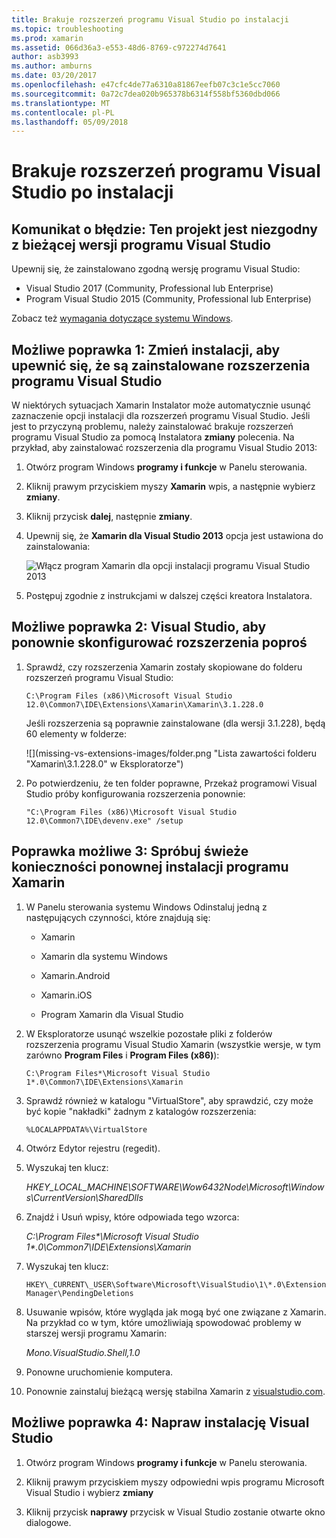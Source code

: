 ```yaml
---
title: Brakuje rozszerzeń programu Visual Studio po instalacji
ms.topic: troubleshooting
ms.prod: xamarin
ms.assetid: 066d36a3-e553-48d6-8769-c972274d7641
author: asb3993
ms.author: amburns
ms.date: 03/20/2017
ms.openlocfilehash: e47cfc4de77a6310a81867eefb07c3c1e5cc7060
ms.sourcegitcommit: 0a72c7dea020b965378b6314f558bf5360dbd066
ms.translationtype: MT
ms.contentlocale: pl-PL
ms.lasthandoff: 05/09/2018
---
```

# <a name="missing-visual-studio-extensions-after-installation"></a>Brakuje rozszerzeń programu Visual Studio po instalacji

## <a name="error-message-this-project-is-incompatible-with-the-current-edition-of-visual-studio"></a>Komunikat o błędzie: Ten projekt jest niezgodny z bieżącej wersji programu Visual Studio

Upewnij się, że zainstalowano zgodną wersję programu Visual Studio:

-   Visual Studio 2017 (Community, Professional lub Enterprise)
-   Program Visual Studio 2015 (Community, Professional lub Enterprise)

Zobacz też [wymagania dotyczące systemu Windows](~/cross-platform/get-started/requirements.md#windows).

## <a name="possible-fix-1-change-the-installation-to-make-sure-the-visual-studio-extensions-are-installed"></a>Możliwe poprawka 1: Zmień instalacji, aby upewnić się, że są zainstalowane rozszerzenia programu Visual Studio

W niektórych sytuacjach Xamarin Instalator może automatycznie usunąć zaznaczenie opcji instalacji dla rozszerzeń programu Visual Studio. Jeśli jest to przyczyną problemu, należy zainstalować brakuje rozszerzeń programu Visual Studio za pomocą Instalatora **zmiany** polecenia. Na przykład, aby zainstalować rozszerzenia dla programu Visual Studio 2013:

1. Otwórz program Windows **programy i funkcje** w Panelu sterowania.

2. Kliknij prawym przyciskiem myszy **Xamarin** wpis, a następnie wybierz **zmiany**.

3. Kliknij przycisk **dalej**, następnie **zmiany**.

4. Upewnij się, że **Xamarin dla Visual Studio 2013** opcja jest ustawiona do zainstalowania:

    ![](missing-vs-extensions-images/installer.png "Włącz program Xamarin dla opcji instalacji programu Visual Studio 2013")

5. Postępuj zgodnie z instrukcjami w dalszej części kreatora Instalatora.

## <a name="possible-fix-2-ask-visual-studio-to-set-up-the-extensions-again"></a>Możliwe poprawka 2: Visual Studio, aby ponownie skonfigurować rozszerzenia poproś

1. Sprawdź, czy rozszerzenia Xamarin zostały skopiowane do folderu rozszerzeń programu Visual Studio:

    `C:\Program Files (x86)\Microsoft Visual Studio 12.0\Common7\IDE\Extensions\Xamarin\Xamarin\3.1.228.0`

    Jeśli rozszerzenia są poprawnie zainstalowane (dla wersji 3.1.228), będą 60 elementy w folderze:


    ![](missing-vs-extensions-images/folder.png "Lista zawartości folderu "Xamarin\3.1.228.0" w Eksploratorze")

2. Po potwierdzeniu, że ten folder poprawne, Przekaż programowi Visual Studio próby konfigurowania rozszerzenia ponownie:

    `"C:\Program Files (x86)\Microsoft Visual Studio 12.0\Common7\IDE\devenv.exe" /setup`

## <a name="possible-fix-3-try-a-fresh-reinstall-of-xamarin"></a>Poprawka możliwe 3: Spróbuj świeże konieczności ponownej instalacji programu Xamarin

1.  W Panelu sterowania systemu Windows Odinstaluj jedną z następujących czynności, które znajdują się:

    *   Xamarin

    *   Xamarin dla systemu Windows

    *   Xamarin.Android

    *   Xamarin.iOS

    *   Program Xamarin dla Visual Studio

2.  W Eksploratorze usunąć wszelkie pozostałe pliki z folderów rozszerzenia programu Visual Studio Xamarin (wszystkie wersje, w tym zarówno **Program Files** i **Program Files (x86)**):

    `C:\Program Files*\Microsoft Visual Studio 1*.0\Common7\IDE\Extensions\Xamarin`

3.  Sprawdź również w katalogu "VirtualStore", aby sprawdzić, czy może być kopie "nakładki" żadnym z katalogów rozszerzenia:

    `%LOCALAPPDATA%\VirtualStore`

4.  Otwórz Edytor rejestru (regedit).

5.  Wyszukaj ten klucz:

    _HKEY\_LOCAL\_MACHINE\SOFTWARE\Wow6432Node\Microsoft\Windows\CurrentVersion\SharedDlls_

6.  Znajdź i Usuń wpisy, które odpowiada tego wzorca:

    _C:\Program Files\*\Microsoft Visual Studio 1\*.0\Common7\IDE\Extensions\Xamarin_

7.  Wyszukaj ten klucz:

    `HKEY\_CURRENT\_USER\Software\Microsoft\VisualStudio\1\*.0\ExtensionManager\PendingDeletions`

8.  Usuwanie wpisów, które wygląda jak mogą być one związane z Xamarin. Na przykład co w tym, które umożliwiają spowodować problemy w starszej wersji programu Xamarin:

    _Mono.VisualStudio.Shell,1.0_

9.  Ponowne uruchomienie komputera.

10.  Ponownie zainstaluj bieżącą wersję stabilna Xamarin z [visualstudio.com](https://visualstudio.com/xamarin).

## <a name="possible-fix-4-repair-visual-studio-installation"></a>Możliwe poprawka 4: Napraw instalację Visual Studio

1.  Otwórz program Windows **programy i funkcje** w Panelu sterowania.

2.  Kliknij prawym przyciskiem myszy odpowiedni wpis programu Microsoft Visual Studio i wybierz **zmiany**

3.  Kliknij przycisk **naprawy** przycisk w Visual Studio zostanie otwarte okno dialogowe.

